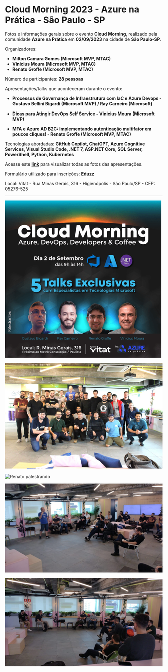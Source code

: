 # Cloud Morning 2023 - Azure na Prática - São Paulo - SP
Fotos e informações gerais sobre o evento **Cloud Morning**, realizado pela comunidade **Azure na Prática** em **02/09/2023** na cidade de **São Paulo-SP**.

Organizadores:
- **Milton Camara Gomes (Microsoft MVP, MTAC)**
- **Vinicius Moura (Microsoft MVP, MTAC)**
- **Renato Groffe (Microsoft MVP, MTAC)**

Número de participantes: **28 pessoas**

Apresentações/talks que aconteceram durante o evento:
* **Processos de Governança de Infraestrutura com IaC e Azure Devops - Gustavo Bellini Bigardi (Microsoft MVP) / Ray Carneiro (Microsoft)**

* **Dicas para Atingir DevOps Self Service - Vinicius Moura (Microsoft MVP)**

* **MFA e Azure AD B2C: Implementando autenticação multifator em poucos cliques! - Renato Groffe (Microsoft MVP, MTAC)**

Tecnologias abordadas: **GitHub Copilot, ChatGPT, Azure Cognitive Services, Visual Studio Code, .NET 7, ASP.NET Core, SQL Server, PowerShell, Python, Kubernetes**

Acesse este [**link**](/img/) para visualizar todas as fotos das apresentações.

Formulário utilizado para inscrições: [**Eduzz**](https://evento.blinket.com.br/anp-cloud-morning)

Local: Vitat - Rua Minas Gerais, 316 - Higienópolis - São Paulo/SP - CEP: 05276-525

---

![Banner do evento](img/geral/banner.png)

![Público do evento](img/geral/c-05.jpg)

![Renato palestrando](img/renato/r-06.png)

![Vinicius palestrando](img/vinicius/v-07.jpg)

![Bigardi e Ray palestrando](img/bigardi-ray/b-02.jpg)